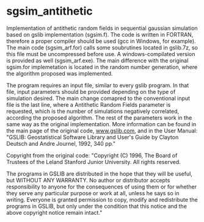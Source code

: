 # sgsim_antithetic
Implementation of antithetic random fields in sequential gaussian simulation based on gslib implementation (sgsim.f). The code is written in FORTRAN, therefore a proper compiler should be used (gcc in Windows, for example). The main code (sgsim_arf.for) calls some soubrutines located in gslib.7z, so this file must be uncompressed before use. A windows-compilated version is provided as well (sgsim_arf.exe). The main difference with the original sgsim.for implemetation is located in the random number generation, where the algorithm proposed was implemented. 

The program requires an input file, similar to every gslib program. In that file, input parameters should be provided depending on the type of simulation desired. The main change comapred to the conventional input file is the last line, where a Antithetic Random Fields parameter is requested, which is the number of simulations negatively correlated, according the proposed algorithm. The rest of the parameters work in the same way as the original implementation. More information can be found in the main page of the original code, www.gslib.com, and in the User Manual: "GSLIB: Geostatistical Software Library and User's Guide by Clayton Deutsch and Andre Journel, 1992, 340 pp."

Copyright from the original code: 
"Copyright (C) 1996, The Board of Trustees of the Leland Stanford Junior University.  All rights reserved.                            
                                                                      
 The programs in GSLIB are distributed in the hope that they will be useful, but WITHOUT ANY WARRANTY.  No author or distributor accepts responsibility to anyone for the consequences of using them or for whether they serve any particular purpose or work at all, unless he says so in writing.  Everyone is granted permission to copy, modify and redistribute the programs in GSLIB, but only under the condition that this notice and the above copyright notice remain intact."
 
